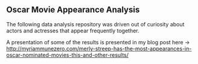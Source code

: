 ## Oscar Movie Appearance Analysis

The following data analysis repository was driven out of curiosity about actors and actresses that appear frequently together.

A presentation of some of the results is presented in my blog post here -> http://myriammunezero.com/merly-streep-has-the-most-appearances-in-oscar-nominated-movies-this-and-other-results/
